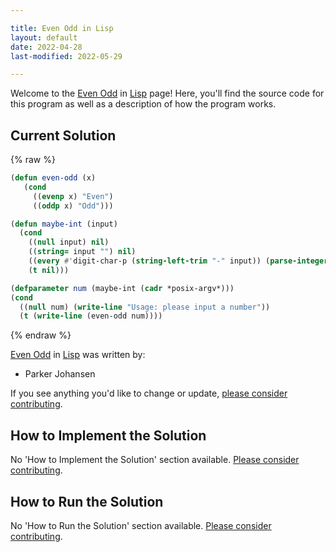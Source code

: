 ```yaml
---

title: Even Odd in Lisp
layout: default
date: 2022-04-28
last-modified: 2022-05-29

---
```


Welcome to the [Even Odd](https://sampleprograms.io/projects/even-odd) in [Lisp](https://sampleprograms.io/languages/lisp) page! Here, you'll find the source code for this program as well as a description of how the program works.

## Current Solution

{% raw %}

```lisp
(defun even-odd (x)
   (cond
     ((evenp x) "Even")
     ((oddp x) "Odd")))

(defun maybe-int (input)
  (cond
    ((null input) nil)
    ((string= input "") nil)
    ((every #'digit-char-p (string-left-trim "-" input)) (parse-integer input))
    (t nil)))

(defparameter num (maybe-int (cadr *posix-argv*)))
(cond
  ((null num) (write-line "Usage: please input a number"))
  (t (write-line (even-odd num))))
```

{% endraw %}

[Even Odd](https://sampleprograms.io/projects/even-odd) in [Lisp](https://sampleprograms.io/languages/lisp) was written by:

- Parker Johansen

If you see anything you'd like to change or update, [please consider contributing](https://github.com/TheRenegadeCoder/sample-programs).

## How to Implement the Solution

No 'How to Implement the Solution' section available. [Please consider contributing](https://github.com/TheRenegadeCoder/sample-programs-website).

## How to Run the Solution

No 'How to Run the Solution' section available. [Please consider contributing](https://github.com/TheRenegadeCoder/sample-programs-website).